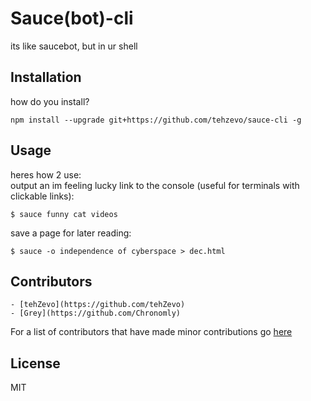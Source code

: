 # Sauce(bot)-cli

its like saucebot, but in ur shell

## Installation
how do you install?
```
npm install --upgrade git+https://github.com/tehzevo/sauce-cli -g
```

## Usage
heres how 2 use: <br/>
output an im feeling lucky link to the console (useful for terminals with clickable links):
```
$ sauce funny cat videos
```

save a page for later reading:
```
$ sauce -o independence of cyberspace > dec.html
```

## Contributors

    - [tehZevo](https://github.com/tehZevo)
    - [Grey](https://github.com/Chronomly)

For a list of contributors that have made minor contributions go [here](https://github.com/tehZevo/sauce-cli/graphs/contributors)

## License

MIT
